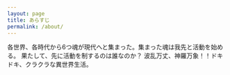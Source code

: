 ```yaml
---
layout: page
title: あらすじ
permalink: /about/
---
```

各世界、各時代から6つ魂が現代へと集まった。集まった魂は我先と活動を始める。
果たして、先に活動を制するのは誰なのか？
波乱万丈、神羅万象！！ドキドキ、クラクラな異世界生活。


[jekyll-organization]: https://github.com/jekyll
